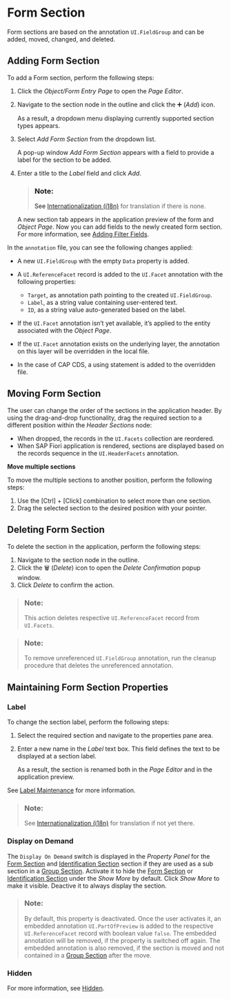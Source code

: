 <!-- loio4102b3d63d9047c881108e6f0caae15e -->

<link rel="stylesheet" type="text/css" href="../css/sap-icons.css"/>

# Form Section

Form sections are based on the annotation `UI.FieldGroup` and can be added, moved, changed, and deleted.



<a name="loio4102b3d63d9047c881108e6f0caae15e__section_d3x_4sx_xrb"/>

## Adding Form Section

To add a Form section, perform the following steps:

1.  Click the *Object/Form Entry Page* to open the *Page Editor*.
2.  Navigate to the section node in the outline and click the :heavy_plus_sign: \(*Add*\) icon.

    As a result, a dropdown menu displaying currently supported section types appears.

3.  Select *Add Form Section* from the dropdown list.

    A pop-up window *Add Form Section* appears with a field to provide a label for the section to be added.

4.  Enter a title to the *Label* field and click *Add*.

    > ### Note:  
    > See [Internationalization \(i18n\)](internationalization-i18n-eb427f2.md) for translation if there is none.

    A new section tab appears in the application preview of the form and *Object Page*. Now you can add fields to the newly created form section. For more information, see [Adding Filter Fields](filter-fields-0b84286.md#loio0b8428645243486680ffa22c0b541039__addingfilterfields).


In the `annotation` file, you can see the following changes applied:

-   A new `UI.FieldGroup` with the empty `Data` property is added.
-   A `UI.ReferenceFacet` record is added to the `UI.Facet` annotation with the following properties:
    -   `Target`, as annotation path pointing to the created `UI.FieldGroup`.
    -   `Label`, as a string value containing user-entered text.
    -   `ID`, as a string value auto-generated based on the label.

-   If the `UI.Facet` annotation isn’t yet available, it’s applied to the entity associated with the *Object Page*.
-   If the `UI.Facet` annotation exists on the underlying layer, the annotation on this layer will be overridden in the local file.
-   In the case of CAP CDS, a using statement is added to the overridden file.



<a name="loio4102b3d63d9047c881108e6f0caae15e__section_udp_pxx_xrb"/>

## Moving Form Section

The user can change the order of the sections in the application header. By using the drag-and-drop functionality, drag the required section to a different position within the *Header Sections* node:

-   When dropped, the records in the `UI.Facets` collection are reordered.
-   When SAP Fiori application is rendered, sections are displayed based on the records sequence in the `UI.HeaderFacets` annotation.

**Move multiple sections**

To move the multiple sections to another position, perform the following steps:

1.  Use the [Ctrl\] + [Click\]  combination to select more than one section.
2.  Drag the selected section to the desired position with your pointer.



<a name="loio4102b3d63d9047c881108e6f0caae15e__section_cwh_qxx_xrb"/>

## Deleting Form Section

To delete the section in the application, perform the following steps:

1.  Navigate to the section node in the outline.
2.  Click the :wastebasket: \(*Delete*\) icon to open the *Delete Confirmation* popup window.
3.  Click *Delete* to confirm the action.

> ### Note:  
> This action deletes respective `UI.ReferenceFacet` record from `UI.Facets`.

> ### Note:  
> To remove unreferenced `UI.FieldGroup` annotation, run the cleanup procedure that deletes the unreferenced annotation.



<a name="loio4102b3d63d9047c881108e6f0caae15e__changeformsectionlabel"/>

## Maintaining Form Section Properties



### Label

To change the section label, perform the following steps:

1.  Select the required section and navigate to the properties pane area.
2.  Enter a new name in the *Label* text box. This field defines the text to be displayed at a section label.

    As a result, the section is renamed both in the *Page Editor* and in the application preview.


See [Label Maintenance](appendix-457f2e9.md#loiod44832d99bdf4f73ba14cdbb16dc9301) for more information.

> ### Note:  
> See [Internationalization \(i18n\)](internationalization-i18n-eb427f2.md) for translation if not yet there.



### Display on Demand

The `Display On Demand` switch is displayed in the *Property Panel* for the [Form Section](form-section-4102b3d.md) and [Identification Section](identification-section-b83f501.md) section if they are used as a sub section in a [Group Section](group-section-1894c47.md). Activate it to hide the [Form Section](form-section-4102b3d.md) or [Identification Section](identification-section-b83f501.md) under the *Show More* by default. Click *Show More* to make it visible. Deactive it to always display the section.

> ### Note:  
> By default, this property is deactivated. Once the user activates it, an embedded annotation `UI.PartOfPreview` is added to the respective `UI.ReferenceFacet` record with boolean value `false`. The embedded annotation will be removed, if the property is switched off again. The embedded annotation is also removed, if the section is moved and not contained in a [Group Section](group-section-1894c47.md) after the move.



### Hidden

For more information, see [Hidden](appendix-457f2e9.md#loiof7ad71792a0044d6b6172f078827bdc0).

